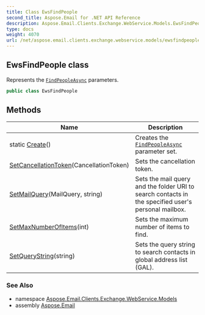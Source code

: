 ```yaml
---
title: Class EwsFindPeople
second_title: Aspose.Email for .NET API Reference
description: Aspose.Email.Clients.Exchange.WebService.Models.EwsFindPeople class. Represents the FindPeopleAsync parameters
type: docs
weight: 4070
url: /net/aspose.email.clients.exchange.webservice.models/ewsfindpeople/
---
```

## EwsFindPeople class

Represents the [`FindPeopleAsync`](../../aspose.email.clients.exchange.webservice/iasyncewsclient/findpeopleasync/) parameters.

```csharp
public class EwsFindPeople
```

## Methods

| Name | Description |
| --- | --- |
| static [Create](../../aspose.email.clients.exchange.webservice.models/ewsfindpeople/create/)() | Creates the [`FindPeopleAsync`](../../aspose.email.clients.exchange.webservice/iasyncewsclient/findpeopleasync/) parameter set. |
| [SetCancellationToken](../../aspose.email.clients.exchange.webservice.models/ewsfindpeople/setcancellationtoken/)(CancellationToken) | Sets the cancellation token. |
| [SetMailQuery](../../aspose.email.clients.exchange.webservice.models/ewsfindpeople/setmailquery/)(MailQuery, string) | Sets the mail query and the folder URI to search contacts in the specified user's personal mailbox. |
| [SetMaxNumberOfItems](../../aspose.email.clients.exchange.webservice.models/ewsfindpeople/setmaxnumberofitems/)(int) | Sets the maximum number of items to find. |
| [SetQueryString](../../aspose.email.clients.exchange.webservice.models/ewsfindpeople/setquerystring/)(string) | Sets the query string to search contacts in global address list (GAL). |

### See Also

* namespace [Aspose.Email.Clients.Exchange.WebService.Models](../../aspose.email.clients.exchange.webservice.models/)
* assembly [Aspose.Email](../../)



